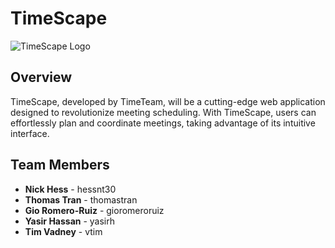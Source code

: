# TimeScape

![TimeScape Logo](link/to/your/logo.png)

## Overview

TimeScape, developed by TimeTeam, will be a cutting-edge web application designed to revolutionize meeting scheduling. With TimeScape, users can effortlessly plan and coordinate meetings, taking advantage of its intuitive interface.

## Team Members

- **Nick Hess** - hessnt30
- **Thomas Tran** - thomastran
- **Gio Romero-Ruiz** - gioromeroruiz
- **Yasir Hassan** - yasirh
- **Tim Vadney** - vtim

